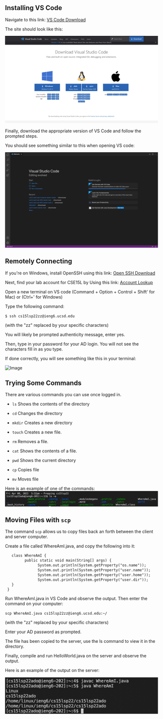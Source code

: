 ## Installing VS Code
Navigate to this link: [VS Code Download](https://code.visualstudio.com/Download)

The site should look like this:

![Image](https://github.com/SathyaVen/Lab-Report-1---Week-2/blob/ddcc8c0b435af1688f18b26fa7be8d8c665b6bf9/Screen%20Shot%202022-04-08%20at%2011.00.09%20AM.png)

Finally, download the appropriate version of VS Code and follow the prompted steps.

You should see something similar to this when opening VS code:

![Image](https://github.com/SathyaVen/Lab-Report-1---Week-2/blob/227b22c83d06a9d3f7fc9c9e6277e2036508455b/Screen%20Shot%202022-04-08%20at%2011.19.29%20AM.png)



## Remotely Connecting
If you're on Windows, install OpenSSH using this link: [Open SSH Download](https://docs.microsoft.com/en-us/windows-server/administration/openssh/openssh_install_firstuse)

Next, find your lab account for CSE15L by Using this link:  [Account Lookup](https://sdacs.ucsd.edu/~icc/index.php)

Open a new terminal on VS code (Command + Option + Control + Shift'  for Mac) or (Ctrl+' for Windows)

Type the following command:

`$ ssh cs15lsp22zz@ieng6.ucsd.edu`

(with the "zz" replaced by your specific characters)

You will likely be prompted authenticity message, enter yes.

Then, type in your password for your AD login. You will not see the characters fill in as you type.
 
If done correctly, you will see something like this in your terminal:

![Image](https://www.linkpicture.com/q/Screen-Shot-2022-04-08-at-11.43.44-AM.png)

## Trying Some Commands

There are various commands you can use once logged in.

* `ls`	Shows the contents of the directory

* `cd`	Changes the directory

* `mkdir`	Creates a new directory

* `touch`	Creates a new file.

* `rm`	Removes a file.

* `cat`	Shows the contents of a file.

* `pwd`	Shows the current directory 

* `cp`	Copies file

* `mv`	Moves file

Here is an example of one of the commands:
![Image](https://github.com/SathyaVen/Lab-Report-1---Week-2/blob/80cbbdd9e2c47e18e79a26334d705df7d0ee7388/Screen%20Shot%202022-04-08%20at%205.32.46%20PM.png)

## Moving Files with `scp`
The command `scp` allows us to copy files back an forth between the client and server computer.

Create a file called WhereAmI.java, and copy the following into it:

       class WhereAmI {
             public static void main(String[] args) {
                   System.out.println(System.getProperty("os.name"));
                   System.out.println(System.getProperty("user.name"));
                   System.out.println(System.getProperty("user.home"));
                   System.out.println(System.getProperty("user.dir"));
       }
     }

Run WhereAmI.java in VS Code and observe the output. Then enter the command on your computer:

`scp WhereAmI.java cs15lsp22zz@ieng6.ucsd.edu:~/` 

(with the "zz" replaced by your specific characters)
  
Enter your AD password as prompted.

The file has been copied to the server, use the ls command to view it in the directory.

Finally, compile and run HelloWorld.java on the server and observe the output.

Here is an example of the output on the server:

![Image](https://github.com/SathyaVen/Lab-Report-1---Week-2/blob/2f9cf2018901ebecf28453c05a9f186f5c12739b/Screen%20Shot%202022-04-08%20at%206.38.18%20PM.png)

  
